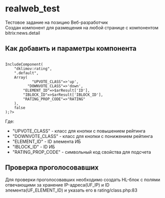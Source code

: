 # realweb_test
Тестовое задание на позицию Веб-разработчик<br/>
Создан компонент для размещения на любой странице с компонентом bitrix:news.detail
<h2>
Как добавить и параметры компонента
</h2>
<code>
<? $APPLICATION->IncludeComponent(
    "dklimov:rating",
    ".default",
    Array(
            "UPVOTE_CLASS"=>'up',
          "DOWNVOTE_CLASS"=>'down',  
        "ELEMENT_ID"=>$arResult['ID'],
        "IBLOCK_ID"=>$arResult['IBLOCK_ID'],
        "RATING_PROP_CODE"=>"RATING"
    ),
    false
);?>
</code>
<p> Где:
<ul>
<li>"UPVOTE_CLASS" - класс для кнопки с повышением рейтинга</li>
<li>"DOWNVOTE_CLASS" - класс для кнопки с понижением рейтинга</li>
<li>"ELEMENT_ID" - ID элемента ИБ</li>
<li>"IBLOCK_ID" - ID ИБ</li>
<li>"RATING_PROP_CODE" - символьный код свойства для подсчета</li>
</ul>
</p>
<h2>
Проверка проголосовавших
</h2>
<p>Для проверки проголосовавших необходимо создать HL-блок с полями отвечающими за хранение IP-адреса(UF_IP) и ID элемента(UF_ELEMENT_ID) и указать его в rating/class.php:83</p>
